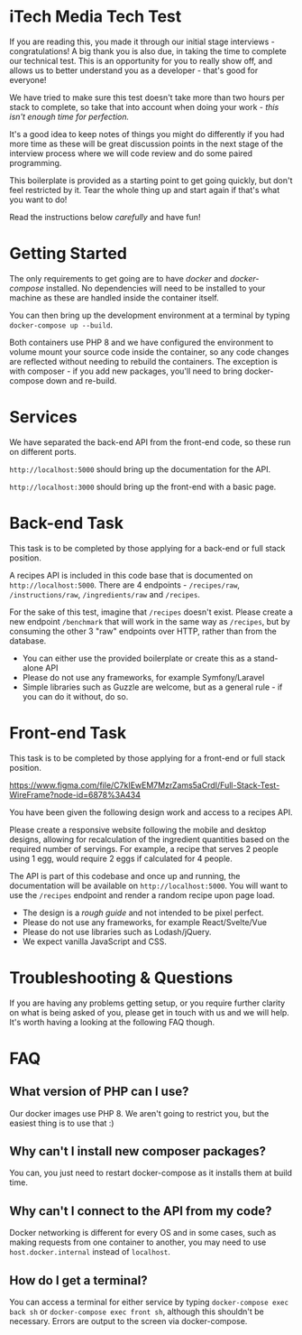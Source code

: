 # iTech Media Tech Test

If you are reading this, you made it through our initial stage interviews - congratulations! A big thank you is also due, in taking the time to complete our technical test. This is an opportunity for you to really show off, and allows us to better understand you as a developer - that's good for everyone!

We have tried to make sure this test doesn't take more than two hours per stack to complete, so take that into account when doing your work - *this isn't enough time for perfection.* 

It's a good idea to keep notes of things you might do differently if you had more time as these will be great discussion points in the next stage of the interview process where we will code review and do some paired programming.

This boilerplate is provided as a starting point to get going quickly, but don't feel restricted by it. Tear the whole thing up and start again if that's what you want to do!

Read the instructions below *carefully* and have fun!

# Getting Started

The only requirements to get going are to have *docker* and *docker-compose* installed. No dependencies will need to be installed to your machine as these are handled inside the container itself.

You can then bring up the development environment at a terminal by typing `docker-compose up --build`.

Both containers use PHP 8 and we have configured the environment to volume mount your source code inside the container, so any code changes are reflected without needing to rebuild the containers. The exception is with composer - if you add new packages, you'll need to bring docker-compose down and re-build.

# Services

We have separated the back-end API from the front-end code, so these run on different ports.

`http://localhost:5000` should bring up the documentation for the API.

`http://localhost:3000` should bring up the front-end with a basic page.

# Back-end Task

This task is to be completed by those applying for a back-end or full stack position.

A recipes API is included in this code base that is documented on `http://localhost:5000`. There are 4 endpoints - `/recipes/raw`, `/instructions/raw`, `/ingredients/raw` and `/recipes`.

For the sake of this test, imagine that `/recipes` doesn't exist. Please create a new endpoint `/benchmark` that will work in the same way as `/recipes`, but by consuming the other 3 "raw" endpoints over HTTP, rather than from the database.

 * You can either use the provided boilerplate or create this as a stand-alone API
 * Please do not use any frameworks, for example Symfony/Laravel
 * Simple libraries such as Guzzle are welcome, but as a general rule - if you can do it without, do so.
 
# Front-end Task

This task is to be completed by those applying for a front-end or full stack position.

https://www.figma.com/file/C7kIEwEM7MzrZams5aCrdI/Full-Stack-Test-WireFrame?node-id=6878%3A434

You have been given the following design work and access to a recipes API.

Please create a responsive website following the mobile and desktop designs, allowing for recalculation of the ingredient quantities based on the required number of servings. For example, a recipe that serves 2 people using 1 egg, would require 2 eggs if calculated for 4 people.

The API is part of this codebase and once up and running, the documentation will be available on `http://localhost:5000`. You will want to use the `/recipes` endpoint and render a random recipe upon page load.

* The design is a *rough guide* and not intended to be pixel perfect.
* Please do not use any frameworks, for example React/Svelte/Vue
* Please do not use libraries such as Lodash/jQuery.
* We expect vanilla JavaScript and CSS.

# Troubleshooting & Questions

If you are having any problems getting setup, or you require further clarity on what is being asked of you, please get in touch with us and we will help. It's worth having a looking at the following FAQ though.

# FAQ

## What version of PHP can I use?

Our docker images use PHP 8. We aren't going to restrict you, but the easiest thing is to use that :)

## Why can't I install new composer packages?

You can, you just need to restart docker-compose as it installs them at build time.

## Why can't I connect to the API from my code?

Docker networking is different for every OS and in some cases, such as making requests from one container to another, you may need to use `host.docker.internal` instead of `localhost`.

## How do I get a terminal?

You can access a terminal for either service by typing `docker-compose exec back sh` or `docker-compose exec front sh`, although this shouldn't be necessary. Errors are output to the screen via docker-compose.




